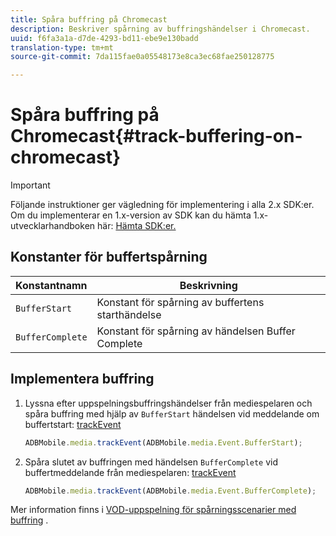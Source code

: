 ```yaml
---
title: Spåra buffring på Chromecast
description: Beskriver spårning av buffringshändelser i Chromecast.
uuid: f6fa3a1a-d7de-4293-bd11-ebe9e130badd
translation-type: tm+mt
source-git-commit: 7da115fae0a05548173e8ca3ec68fae250128775

---
```



# Spåra buffring på Chromecast{#track-buffering-on-chromecast}

>[!IMPORTANT]
>
>Följande instruktioner ger vägledning för implementering i alla 2.x SDK:er. Om du implementerar en 1.x-version av SDK kan du hämta 1.x-utvecklarhandboken här: [Hämta SDK:er.](/help/sdk-implement/download-sdks.md)

## Konstanter för buffertspårning


| Konstantnamn | Beskrivning |
|---|---|
| `BufferStart` | Konstant för spårning av buffertens starthändelse |
| `BufferComplete` | Konstant för spårning av händelsen Buffer Complete |

## Implementera buffring

1. Lyssna efter uppspelningsbuffringshändelser från mediespelaren och spåra buffring med hjälp av `BufferStart` händelsen vid meddelande om buffertstart: [trackEvent](https://adobe-marketing-cloud.github.io/media-sdks/reference/chromecast/ADBMobile.media.html#.trackEvent)

   ```js
   ADBMobile.media.trackEvent(ADBMobile.media.Event.BufferStart);
   ```

1. Spåra slutet av buffringen med händelsen `BufferComplete` vid buffertmeddelande från mediespelaren: [trackEvent](https://adobe-marketing-cloud.github.io/media-sdks/reference/chromecast/ADBMobile.media.html#.trackEvent)

   ```js
   ADBMobile.media.trackEvent(ADBMobile.media.Event.BufferComplete);
   ```

Mer information finns i [VOD-uppspelning för spårningsscenarier med buffring](/help/sdk-implement/tracking-scenarios/vod-buffering.md) .
